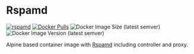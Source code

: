 # Rspamd

[![rspamd](https://github.com/ectobit/container-images/actions/workflows/rspamd.yml/badge.svg)](https://github.com/ectobit/container-images)
[![Docker Pulls](https://img.shields.io/docker/pulls/ectobit/rspamd?label=pulls&logo=docker)](https://hub.docker.com/repository/docker/ectobit/rspamd)
![Docker Image Size (latest semver)](https://img.shields.io/docker/image-size/ectobit/rspamd?label=size&logo=docker&sort=semver)
![Docker Image Version (latest semver)](https://img.shields.io/docker/v/ectobit/rspamd?logo=docker)

Alpine based container image with [Rspamd](https://rspamd.com/) including controller and proxy.
